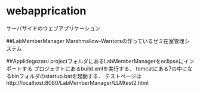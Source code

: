 ﻿# webapprication
サーバサイドのウェブアプリケーション

##LabMemberManager
Marshmallow-Warriorsの作っているゼミ在室管理システム

##Applidegozaru
projectフォルダにあるLabMemberManagerをeclipseにインポートする
プロジェクトにあるbuild.xmlを実行する．
tomcatにある7の中になるbinフォルダのstartup.batを起動する．
テストページはhttp://localhost:8080/LabMemberManager/LLMtest2.html
